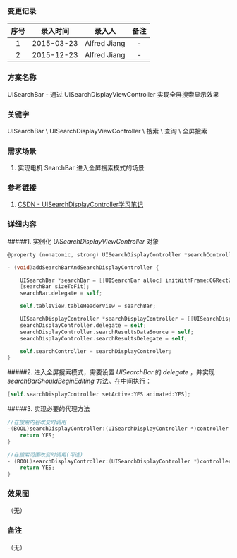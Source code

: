 ### 变更记录

| 序号 | 录入时间 | 录入人 | 备注 |
|:--------:|:--------:|:--------:|:--------:|
| 1 | 2015-03-23 | Alfred Jiang | - |
| 2 | 2015-12-23 | Alfred Jiang | - |

### 方案名称

UISearchBar - 通过 UISearchDisplayViewController 实现全屏搜索显示效果

### 关键字

UISearchBar \ UISearchDisplayViewController \ 搜索 \ 查询 \ 全屏搜索

### 需求场景

1. 实现电机 SearchBar 进入全屏搜索模式的场景

### 参考链接

1. [CSDN - UISearchDisplayController学习笔记](http://blog.csdn.net/zhaoxy_thu/article/details/14214591)

### 详细内容

#####1. 实例化 *UISearchDisplayViewController* 对象
```objectivec
@property (nonatomic, strong) UISearchDisplayController *searchController;

- (void)addSearchBarAndSearchDisplayController {

    UISearchBar *searchBar = [[UISearchBar alloc] initWithFrame:CGRectZero];
    [searchBar sizeToFit];
    searchBar.delegate = self;

    self.tableView.tableHeaderView = searchBar;

    UISearchDisplayController *searchDisplayController = [[UISearchDisplayController alloc] initWithSearchBar:searchBar contentsController:self];
    searchDisplayController.delegate = self;
    searchDisplayController.searchResultsDataSource = self;
    searchDisplayController.searchResultsDelegate = self;

    self.searchController = searchDisplayController;
}
```

#####2. 进入全屏搜索模式，需要设置 *UISearchBar* 的 *delegate* ，并实现 *searchBarShouldBeginEditing* 方法。在中间执行：
```objectivec
[self.searchDisplayController setActive:YES animated:YES];
```

#####3. 实现必要的代理方法
```objectivec
//在搜索内容改变时调用
-(BOOL)searchDisplayController:(UISearchDisplayController *)controller shouldReloadTableForSearchString:(NSString *)searchString {
    return YES;
}

//在搜索范围改变时调用(可选)
- (BOOL)searchDisplayController:(UISearchDisplayController *)controller shouldReloadTableForSearchScope:(NSInteger)searchOption {
    return YES;
}
```

### 效果图
（无）

### 备注
（无）